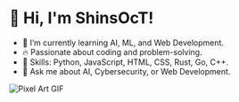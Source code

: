 # 👋 Hi, I'm ShinsOcT!
- 🌱 I’m currently learning AI, ML, and Web Development.
- 🔥 Passionate about coding and problem-solving.
- 🎯 Skills: Python, JavaScript, HTML, CSS, Rust, Go, C++.
- 💬 Ask me about AI, Cybersecurity, or Web Development.

![Pixel Art GIF](https://giphy.com/gifs/8-bit-art-pixel-graphics-DxQJSfEOm5wFi)

